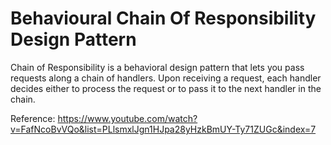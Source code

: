 # Behavioural Chain Of Responsibility Design Pattern
Chain of Responsibility is a behavioral design pattern that lets you pass requests along a chain of handlers. Upon receiving a request, each handler decides either to process the request or to pass it to the next handler in the chain.

Reference: https://www.youtube.com/watch?v=FafNcoBvVQo&list=PLlsmxlJgn1HJpa28yHzkBmUY-Ty71ZUGc&index=7